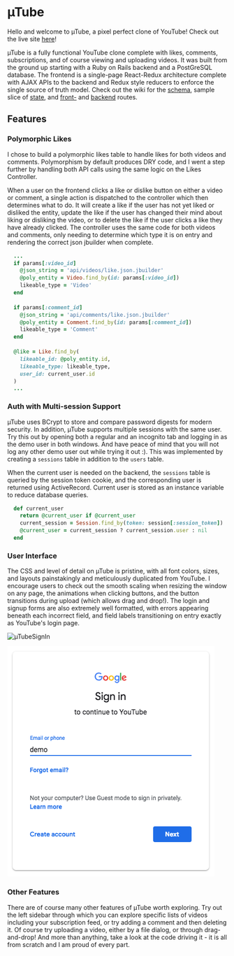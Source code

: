 # µTube

Hello and welcome to µTube, a pixel perfect clone of YouTube! Check out the live site [here][heroku]!

µTube is a fully functional YouTube clone complete with likes, comments, subscriptions, and of course viewing and uploading videos. It was built from the ground up starting with a Ruby on Rails backend and a PostGreSQL database. The frontend is a single-page React-Redux architecture complete with AJAX APIs to the backend and Redux style reducers to enforce the single source of truth model. Check out the wiki for the [schema][schema], sample slice of [state][state], and [front-][frontend] and [backend][backend] routes.

## Features
### Polymorphic Likes
I chose to build a polymorphic likes table to handle likes for both videos and comments. Polymorphism by default produces DRY code, and I went a step further by handling both API calls using the same logic on the Likes Controller.

When a user on the frontend clicks a like or dislike button on either a video or comment, a single action is dispatched to the controller which then determines what to do. It will create a like if the user has not yet liked or disliked the entity, update the like if the user has changed their mind about liking or disliking the video, or to delete the like if the user clicks a like they have already clicked. The controller uses the same code for both videos and comments, only needing to determine which type it is on entry and rendering the correct json jbuilder when complete.

```ruby
  ...
  if params[:video_id]
    @json_string = 'api/videos/like.json.jbuilder'
    @poly_entity = Video.find_by(id: params[:video_id])
    likeable_type = 'Video'
  end

  if params[:comment_id]
    @json_string = 'api/comments/like.json.jbuilder'
    @poly_entity = Comment.find_by(id: params[:comment_id])
    likeable_type = 'Comment'
  end

  @like = Like.find_by(
    likeable_id: @poly_entity.id,
    likeable_type: likeable_type,
    user_id: current_user.id
  )
  ...
```

### Auth with Multi-session Support
µTube uses BCrypt to store and compare password digests for modern security. In addition, µTube supports multiple sessions with the same user. Try this out by opening both a regular and an incognito tab and logging in as the demo user in both windows. And have peace of mind that you will not log any other demo user out while trying it out :). This was implemented by creating a `sessions` table in addition to the `users` table.

When the current user is needed on the backend, the `sessions` table is queried by the session token cookie, and the corresponding user is returned using ActiveRecord. Current user is stored as an instance variable to reduce database queries.

```ruby
  def current_user
    return @current_user if @current_user
    current_session = Session.find_by(token: session[:session_token])
    @current_user = current_session ? current_session.user : nil
  end
```


### User Interface
The CSS and level of detail on µTube is pristine, with all font colors, sizes, and layouts painstakingly and meticulously duplicated from YouTube. I encourage users to check out the smooth scaling when resizing the window on any page, the animations when clicking buttons, and the button transitions during upload (which allows drag and drop!). The login and signup forms are also extremely well formatted, with errors appearing beneath each incorrect field, and field labels transitioning on entry exactly as YouTube's login page.


![µTubeSignIn](https://github.com/vanduynamite/MuTube/blob/master/readme_imgs/µTube_sign_in.png)

![YouTubeSignIn](https://github.com/vanduynamite/MuTube/blob/master/readme_imgs/YouTube_sign_in.png)

### Other Features
There are of course many other features of µTube worth exploring. Try out the left sidebar through which you can explore specific lists of videos including your subscription feed, or try adding a comment and then deleting it. Of course try uploading a video, either by a file dialog, or through drag-and-drop! And more than anything, take a look at the code driving it - it is all from scratch and I am proud of every part.

[heroku]: https://mutube.herokuapp.com/#/
[schema]: https://github.com/vanduynamite/MuTube/wiki/Schema
[state]: https://github.com/vanduynamite/MuTube/wiki/Sample-State
[frontend]: https://github.com/vanduynamite/MuTube/wiki/Frontend-Routes
[backend]: https://github.com/vanduynamite/MuTube/wiki/Backend-Routes
